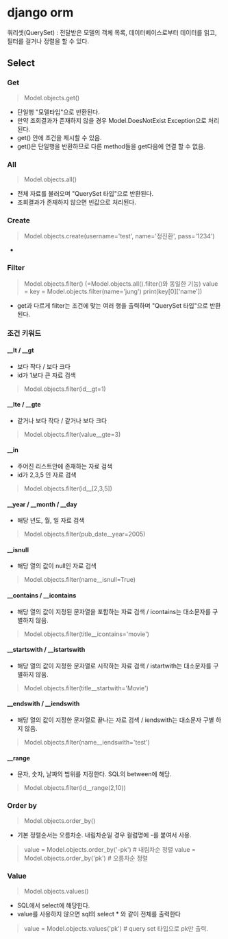 # django orm
쿼리셋(QuerySet) : 전달받은 모델의 객체 목록,
데이터베이스로부터 데이터를 읽고, 필터를 걸거나 정렬을 할 수 있다.

## Select

### Get
> Model.objects.get()
- 단일행 "모델타입"으로 반환된다.
- 만약 조회결과가 존재하지 않을 경우 Model.DoesNotExist Exception으로 처리된다.
- get() 안에 조건을 제시할 수 있음. 
- get()은 단일행을 반환하므로 다른 method들을 get다음에 연결 할 수 없음.

### All
> Model.objects.all()
- 전체 자료를 불러오며 "QuerySet 타입"으로 반환된다.
- 조회결과가 존재하지 않으면 빈값으로 처리된다.

### Create
> Model.objects.create(username='test', name='정진환', pass='1234')
- 


### Filter
> Model.objects.filter() (=Model.objects.all().filter()와 동일한 기능)
> value = key = Model.objects.filter(name='jung')
> print(key[0]['name'])
- get과 다르게 filter는 조건에 맞는 여러 행을 출력하며 "QuerySet 타입"으로 반환된다.


### 조건 키워드

#### __lt / __gt
- 보다 작다 / 보다 크다
- id가 1보다 큰 자료 검색
> Model.objects.filter(id__gt=1)


#### __lte / __gte
- 같거나 보다 작다 / 같거나 보다 크다
> Model.objects.filter(value__gte=3)


#### __in
- 주어진 리스트안에 존재하는 자료 검색
- id가 2,3,5 인 자료 검색
> Model.objects.filter(id__[2,3,5])


#### __year / __month / __day
- 해당 년도, 월, 일 자료 검색
> Model.objects.filter(pub_date__year=2005)


#### __isnull
- 해당 열의 값이 null인 자료 검색
> Model.objects.filter(name__isnull=True)


#### __contains / __icontains
- 해당 열의 값이 지정된 문자열을 포함하는 자료 검색 /  icontains는 대소문자를 구별하지 않음.
> Model.objects.filter(title__icontains='movie')


#### __startswith / __istartswith
- 해당 열의 값이 지정한 문자열로 시작하는 자료 검색 / istartwith는 대소문자를 구별하지 않음.
> Model.objects.filter(title__startwith='Movie')


#### __endswith / __iendswith
- 해당 열의 값이 지정한 문자열로 끝나는 자료 검색 / iendswith는 대소문자 구별 하지 않음.
> Model.objects.filter(name__iendswith='test')


#### __range
- 문자, 숫자, 날짜의 범위를 지정한다. SQL의 between에 해당.
> Model.objects.filter(id__range(2,10))

### Order by
> Model.objects.order_by()
- 기본 정렬순서는 오름차순. 내림차순일 경우 컬럼명에 -를 붙여서 사용.
> value = Model.objects.order_by('-pk') # 내림차순 정렬
> value = Model.objects.order_by('pk') # 오름차순 정렬


### Value
> Model.objects.values() 
- SQL에서 select에 해당한다.
- value를 사용하지 않으면 sql의 select * 와 같이 전체를 출력한다
> value = Model.objects.values('pk') # query set 타입으로 pk만 출력.